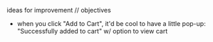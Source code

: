 ideas for improvement // objectives

- when you click "Add to Cart", it'd be cool to have a little pop-up: "Successfully added to cart" w/ option to view cart

